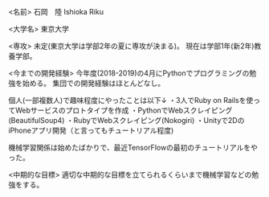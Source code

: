 <名前>
石岡　陸
Ishioka Riku

<大学名>
東京大学

<専攻>
未定(東京大学は学部2年の夏に専攻が決まる)。
現在は学部1年(新2年)教養学部。

<今までの開発経験>
今年度(2018-2019)の4月にPythonでプログラミングの勉強を始める。
集団での開発経験はほとんどなし。

個人(一部複数人)で趣味程度にやったことは以下↓
・3人でRuby on Railsを使ってWebサービスのプロトタイプを作成
・PythonでWebスクレイピング(BeautifulSoup4)
・RubyでWebスクレイピング(Nokogiri)
・Unityで2DのiPhoneアプリ開発（と言ってもチュートリアル程度)

機械学習関係は始めたばかりで、最近TensorFlowの最初のチュートリアルをやった。

<中期的な目標>
適切な中期的な目標を立てられるくらいまで機械学習などの勉強をする。
